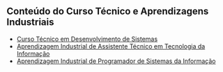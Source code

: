 ## Conteúdo do Curso Técnico e Aprendizagens Industriais

- <a href="/Técnico em Desenvolvimentos de Sistemas">Curso Técnico em Desenvolvimento de Sistemas</a>
- <a href="/Assistente Técnico em TI">Aprendizagem Industrial de Assistente Técnico em Tecnologia da Informação</a>
- <a href="/Programador de Sistemas da Informação">Aprendizagem Industrial de Programador de Sistemas da Informação</a>
